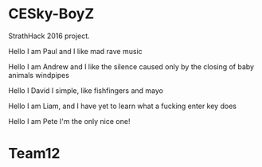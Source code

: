 # CESky-BoyZ
StrathHack 2016 project.

Hello I am Paul and I like mad rave music


Hello I am Andrew and I like the silence caused only by the closing of baby animals windpipes


Hello I David I simple, like fishfingers and mayo


Hello I am Liam, and I have yet to learn what a fucking enter key does 


Hello I am Pete I'm the only nice one!
# Team12
